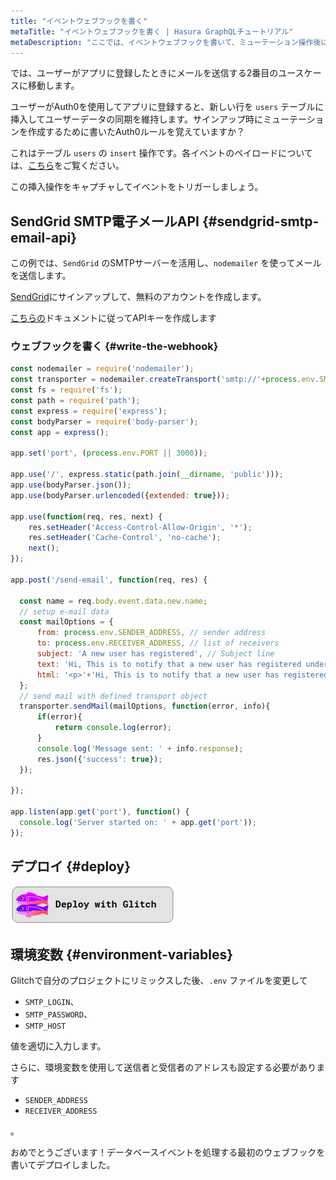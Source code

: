 ```yaml
---
title: "イベントウェブフックを書く"
metaTitle: "イベントウェブフックを書く | Hasura GraphQLチュートリアル"
metaDescription: "ここでは、イベントウェブフックを書いて、ミューテーション操作後に非同期的にトリガーする方法を紹介します。"
---
```


では、ユーザーがアプリに登録したときにメールを送信する2番目のユースケースに移動します。

ユーザーがAuth0を使用してアプリに登録すると、新しい行を `users` テーブルに挿入してユーザーデータの同期を維持します。サインアップ時にミューテーションを作成するために書いたAuth0ルールを覚えていますか？

これはテーブル `users` の `insert` 操作です。各イベントのペイロードについては、[こちら](https://hasura.io/docs/latest/graphql/core/event-triggers/payload.html#json-payload)をご覧ください。

この挿入操作をキャプチャしてイベントをトリガーしましょう。

## SendGrid SMTP電子メールAPI {#sendgrid-smtp-email-api}

この例では、`SendGrid` のSMTPサーバーを活用し、`nodemailer` を使ってメールを送信します。

[SendGrid](https://sendgrid.com/)にサインアップして、無料のアカウントを作成します。

[こちらの](https://sendgrid.com/docs/for-developers/sending-email/integrating-with-the-smtp-api/)ドキュメントに従ってAPIキーを作成します

### ウェブフックを書く {#write-the-webhook}

```javascript
const nodemailer = require('nodemailer');
const transporter = nodemailer.createTransport('smtp://'+process.env.SMTP_LOGIN+':'+process.env.SMTP_PASSWORD+'@' + process.env.SMTP_HOST);
const fs = require('fs');
const path = require('path');
const express = require('express');
const bodyParser = require('body-parser');
const app = express();

app.set('port', (process.env.PORT || 3000));

app.use('/', express.static(path.join(__dirname, 'public')));
app.use(bodyParser.json());
app.use(bodyParser.urlencoded({extended: true}));

app.use(function(req, res, next) {
    res.setHeader('Access-Control-Allow-Origin', '*');
    res.setHeader('Cache-Control', 'no-cache');
    next();
});

app.post('/send-email', function(req, res) {

  const name = req.body.event.data.new.name;
  // setup e-mail data
  const mailOptions = {
      from: process.env.SENDER_ADDRESS, // sender address
      to: process.env.RECEIVER_ADDRESS, // list of receivers
      subject: 'A new user has registered', // Subject line
      text: 'Hi, This is to notify that a new user has registered under the name of ' + name, // plaintext body
      html: '<p>'+'Hi, This is to notify that a new user has registered under the name of ' + name + '</p>' // html body
  };
  // send mail with defined transport object
  transporter.sendMail(mailOptions, function(error, info){
      if(error){
          return console.log(error);
      }
      console.log('Message sent: ' + info.response);
      res.json({'success': true});
  });

});

app.listen(app.get('port'), function() {
  console.log('Server started on: ' + app.get('port'));
});
```

## デプロイ {#deploy}

[![Glitch にデプロイする](https://raw.githubusercontent.com/hasura/graphql-engine/master/community/boilerplates/auth-webhooks/nodejs-express/assets/deploy-glitch.png)](https://glitch.com/~sendgrid-send-email-event)

## 環境変数 {#environment-variables}

Glitchで自分のプロジェクトにリミックスした後、`.env` ファイルを変更して

- `SMTP_LOGIN`、
- `SMTP_PASSWORD`、
- `SMTP_HOST`

値を適切に入力します。

さらに、環境変数を使用して送信者と受信者のアドレスも設定する必要があります

- `SENDER_ADDRESS`
- `RECEIVER_ADDRESS`

。

おめでとうございます！データベースイベントを処理する最初のウェブフックを書いてデプロイしました。
